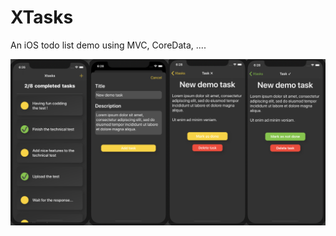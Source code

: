 # XTasks

An iOS todo list demo using MVC, CoreData, ....

![app screenshot](./image.png "App screenshot")
